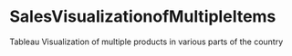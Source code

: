 # SalesVisualizationofMultipleItems
Tableau Visualization of multiple products in various parts of the country

